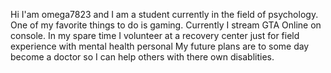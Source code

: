   Hi I'am omega7823 and I am a student currently in the field of psychology.
One of my favorite things to do is gaming. Currently I stream GTA Online on console.
In my spare time I volunteer at a recovery center just for field experience with mental health personal
My future plans are to some day become a doctor so I can help others with there own disablities.
